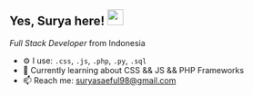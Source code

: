 <h2>
  Yes, Surya here!
  <img src="https://media.giphy.com/media/hvRJCLFzcasrR4ia7z/giphy.gif" width="28">
</h2>
<p><em>Full Stack Developer</em> from Indonesia</p>
  
- ⚙️ I use: `.css`, `.js`, `.php`, `.py`, `.sql`
- 🌱 Currently learning about CSS && JS && PHP Frameworks
- 📫 Reach me: suryasaeful98@gmail.com
